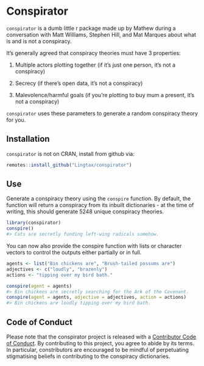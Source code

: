 
<!-- README.md is generated from README.Rmd. Please edit that file -->

# Conspirator

<!-- badges: start -->

<!-- badges: end -->

`conspirator` is a dumb little r package made up by Mathew during a
conversation with Matt Williams, Stephen Hill, and Mat Marques about
what is and is not a conspiracy.

It’s generally agreed that conspiracy theories must have 3 properties:
1. Multiple actors plotting together (if it’s just one person, it’s not
a conspiracy)

2.  Secrecy (if there’s open data, it’s not a conspiracy)
3.  Malevolence/harmful goals (if you’re plotting to buy mum a present,
    it’s not a conspiracy)

`conspirator` uses these parameters to generate a random conspiracy
theory for you.

## Installation

`conspirator` is not on CRAN, install from github via:

``` r
remotes::install_github("Lingtax/conspirator")
```

## Use

Generate a conspiracy theory using the `conspire` function. By default,
the function will return a conspiracy from its inbuilt dictionaries - at
the time of writing, this should generate 5248 unique conspiracy
theories.

``` r
library(conspirator)
conspire()
#> Cats are secretly funding left-wing radicals somehow.
```

You can now also provide the conspire function with lists or character
vectors to control the outputs either partially or in full.

``` r
agents <- list("Bin chickens are", "Brush-tailed possums are")
adjectives <- c("loudly", "brazenly")
actions <- "tipping over my bird bath."

conspire(agent = agents)
#> Bin chickens are secretly searching for the Ark of the Covenant.
conspire(agent = agents, adjective = adjectives, action = actions)
#> Bin chickens are loudly tipping over my bird bath.
```

## Code of Conduct

Please note that the conspirator project is released with a [Contributor
Code of
Conduct](https://contributor-covenant.org/version/2/0/CODE_OF_CONDUCT.html).
By contributing to this project, you agree to abide by its terms. In
particular, constributors are encouraged to be mindful of perpetuating
stigmatising beliefs in contributing to the conspiracy dictionaries.
